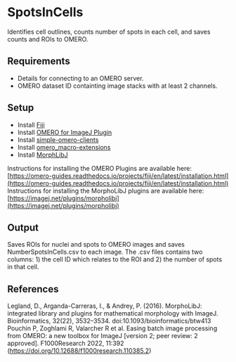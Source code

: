 # SpotsInCells
Identifies cell outlines, counts number of spots in each cell, and saves counts and ROIs to OMERO.

## Requirements

- Details for connecting to an OMERO server.
- OMERO dataset ID containting image stacks with at least 2 channels.

## Setup

- Install [Fiji](https://fiji.sc/)
- Install [OMERO for ImageJ Plugin](https://www.openmicroscopy.org/omero/downloads/)
- Install [simple-omero-clients](https://github.com/GReD-Clermont/simple-omero-client)
- Install [omero_macro-extensions](https://github.com/GReD-Clermont/omero_macro-extensions)
- Install [MorphLibJ](https://imagej.net/plugins/morpholibj)

Instructions for installing the OMERO Plugins are available here: [https://omero-guides.readthedocs.io/projects/fiji/en/latest/installation.html](https://omero-guides.readthedocs.io/projects/fiji/en/latest/installation.html) \
Instructions for installing the MorphoLibJ plugins are available here: [https://imagej.net/plugins/morpholibj](https://imagej.net/plugins/morpholibj)

## Output
Saves ROIs for nuclei and spots to OMERO images and saves NumberSpotsInCells.csv to each image. The .csv files contains two columns: 1) the cell ID which relates to the ROI and 2) the number of spots in that cell.

## References

Legland, D., Arganda-Carreras, I., & Andrey, P. (2016). MorphoLibJ: integrated library and plugins for mathematical morphology with ImageJ. Bioinformatics, 32(22), 3532–3534. doi:10.1093/bioinformatics/btw413 \
Pouchin P, Zoghlami R, Valarcher R et al. Easing batch image processing from OMERO: a new toolbox for ImageJ [version 2; peer review: 2 approved]. F1000Research 2022, 11:392 (https://doi.org/10.12688/f1000research.110385.2) 
